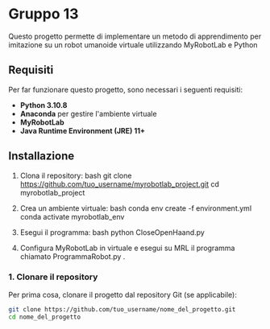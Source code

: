 # Gruppo 13

Questo progetto permette di implementare un metodo di apprendimento per imitazione su un robot umanoide virtuale utilizzando MyRobotLab e Python

## Requisiti

Per far funzionare questo progetto, sono necessari i seguenti requisiti:
- **Python 3.10.8** 
- **Anaconda** per gestire l'ambiente virtuale
- **MyRobotLab** 
- **Java Runtime Environment (JRE) 11+**

## Installazione
1. Clona il repository:
   bash
   git clone https://github.com/tuo_username/myrobotlab_project.git
   cd myrobotlab_project
   
2. Crea un ambiente virtuale:
   bash
   conda env create -f environment.yml
   conda activate myrobotlab_env
   
3. Esegui il programma:
   bash
   python CloseOpenHaand.py
   
4. Configura MyRobotLab in virtuale e esegui su MRL il programma chiamato ProgrammaRobot.py .

### 1. Clonare il repository
Per prima cosa, clonare il progetto dal repository Git (se applicabile):
```bash
git clone https://github.com/tuo_username/nome_del_progetto.git
cd nome_del_progetto
